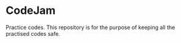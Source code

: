 # CodeJam
Practice codes. 
This repository is for the purpose of keeping all the practised codes safe.
